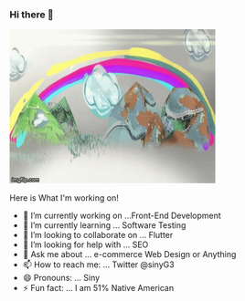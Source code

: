 ### Hi there 👋

![gif from nerdy.dev](https://github.com/sinyozz/Bootstraptemplatewebsite.github.io/blob/main/gif/demoprofile.gif)
 
   Here is What I'm working on!

- 🔭 I’m currently working on ...Front-End Development 
- 🌱 I’m currently learning ... Software Testing 
- 👯 I’m looking to collaborate on ... Flutter
- 🤔 I’m looking for help with ... SEO
- 💬 Ask me about ... e-commerce Web Design or Anything 
- 📫 How to reach me: ... Twitter @sinyG3
- 😄 Pronouns: ... Siny 
- ⚡ Fun fact: ... I am 51% Native American

